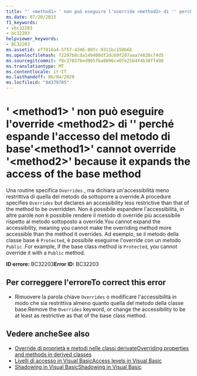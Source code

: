 ```yaml
---
title: "' <method1> ' non può eseguire l'override <method2> di '' perché espande l'accesso del metodo di base"
ms.date: 07/20/2015
f1_keywords:
- vbc32203
- bc32203
helpviewer_keywords:
- BC32203
ms.assetid: ef7816a4-5f57-4346-80fc-9311bc150b6b
ms.openlocfilehash: f2297b8cda149400df2dc69f207aaa74820cf4d5
ms.sourcegitcommit: f8c270376ed905f6a8896ce0fe25b4f4b38ff498
ms.translationtype: MT
ms.contentlocale: it-IT
ms.lasthandoff: 06/04/2020
ms.locfileid: "84379705"
---
```

# <a name="method1-cannot-override-method2-because-it-expands-the-access-of-the-base-method"></a><span data-ttu-id="9c74f-102">' \<method1> ' non può eseguire l'override \<method2> di '' perché espande l'accesso del metodo di base</span><span class="sxs-lookup"><span data-stu-id="9c74f-102">'\<method1>' cannot override '\<method2>' because it expands the access of the base method</span></span>
<span data-ttu-id="9c74f-103">Una routine specifica `Overrides` , ma dichiara un'accessibilità meno restrittiva di quella del metodo da sottoporre a override.</span><span class="sxs-lookup"><span data-stu-id="9c74f-103">A procedure specifies `Overrides` but declares an accessibility less restrictive than that of the method to be overridden.</span></span> <span data-ttu-id="9c74f-104">Non è possibile espandere l'accessibilità, in altre parole non è possibile rendere il metodo di override più accessibile rispetto al metodo sottoposto a override.</span><span class="sxs-lookup"><span data-stu-id="9c74f-104">You cannot expand the accessibility, meaning you cannot make the overriding method more accessible than the method it overrides.</span></span> <span data-ttu-id="9c74f-105">Ad esempio, se il metodo della classe base è `Protected`, è possibile eseguirne l'override con un metodo `Public` .</span><span class="sxs-lookup"><span data-stu-id="9c74f-105">For example, if the base class method is `Protected`, you cannot override it with a `Public` method.</span></span>  
  
 <span data-ttu-id="9c74f-106">**ID errore:** BC32203</span><span class="sxs-lookup"><span data-stu-id="9c74f-106">**Error ID:** BC32203</span></span>  
  
## <a name="to-correct-this-error"></a><span data-ttu-id="9c74f-107">Per correggere l'errore</span><span class="sxs-lookup"><span data-stu-id="9c74f-107">To correct this error</span></span>  
  
- <span data-ttu-id="9c74f-108">Rimuovere la parola chiave `Overrides` o modificare l'accessibilità in modo che sia restrittiva almeno quanto quella del metodo della classe base.</span><span class="sxs-lookup"><span data-stu-id="9c74f-108">Remove the `Overrides` keyword, or change the accessibility to be at least as restrictive as that of the base class method.</span></span>  
  
## <a name="see-also"></a><span data-ttu-id="9c74f-109">Vedere anche</span><span class="sxs-lookup"><span data-stu-id="9c74f-109">See also</span></span>

- [<span data-ttu-id="9c74f-110">Override di proprietà e metodi nelle classi derivate</span><span class="sxs-lookup"><span data-stu-id="9c74f-110">Overriding properties and methods in derived classes</span></span>](../programming-guide/language-features/objects-and-classes/inheritance-basics.md#overriding-properties-and-methods-in-derived-classes)
- [<span data-ttu-id="9c74f-111">Livelli di accesso in Visual Basic</span><span class="sxs-lookup"><span data-stu-id="9c74f-111">Access levels in Visual Basic</span></span>](../programming-guide/language-features/declared-elements/access-levels.md)
- [<span data-ttu-id="9c74f-112">Shadowing in Visual Basic</span><span class="sxs-lookup"><span data-stu-id="9c74f-112">Shadowing in Visual Basic</span></span>](../programming-guide/language-features/declared-elements/shadowing.md)
